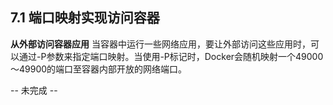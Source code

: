 ## 7.1 端口映射实现访问容器 
**从外部访问容器应用**
当容器中运行一些网络应用，要让外部访问这些应用时，可以通过-P参数来指定端口映射。当使用-P标记时，Docker会随机映射一个49000～49900的端口至容器内部开放的网络端口。

-- 未完成 --